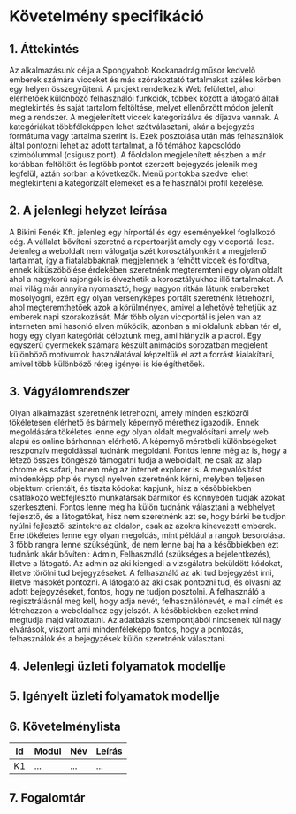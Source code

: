 # Követelmény specifikáció

## 1. Áttekintés

Az alkalmazásunk célja a Spongyabob Kockanadrág műsor kedvelő emberek számára vicceket és más szórakoztató tartalmakat széles körben egy helyen összegyűjteni. 
A projekt rendelkezik Web felülettel, ahol elérhetőek különböző felhasználói funkciók, többek között a látogató általi megtekintés és saját tartalom feltöltése, melyet ellenőrzött módon jelenít meg a rendszer. 
A megjelenített viccek kategorizálva és díjazva vannak. 
A kategóriákat többféleképpen lehet szétválasztani, akár a bejegyzés formátuma vagy tartalma szerint is. 
Ezek posztolása után más felhasználók által pontozni lehet az adott tartalmat, a fő témához kapcsolódó szimbólummal (csigusz pont). 
A főoldalon megjelenített részben a már korábban feltöltött és legtöbb pontot szerzett bejegyzés jelenik meg legfelül, aztán sorban a következők. 
Menü pontokba szedve lehet megtekinteni a kategorizált elemeket és a felhasználói profil kezelése.

## 2. A jelenlegi helyzet leírása

A Bikini Fenék Kft. jelenleg egy hírportál és egy eseményekkel foglalkozó cég. 
A vállalat bővíteni szeretné a repertoárját amely egy viccportál lesz. 
Jelenleg a weboldalt nem válogatja szét korosztályonként a megjelenő tartalmat, így a fiatalabbaknak megjelennek a felnőtt viccek és fordítva, ennek kiküszöbölése érdekében szeretnénk megteremteni egy olyan oldalt ahol a nagykorú rajongók is élvezhetik a korosztályukhoz illő tartalmakat.
A mai világ már annyira nyomasztó, hogy nagyon ritkán látunk embereket mosolyogni, ezért egy olyan versenyképes portált szeretnénk létrehozni, ahol megteremthetőek azok a körülmények, amivel a lehetővé tehetjük az emberek napi szórakozását.
Már több olyan viccportál is jelen van az interneten ami hasonló elven működik, azonban a mi oldalunk abban tér el, hogy egy olyan kategóriát céloztunk meg, ami hiányzik a piacról.
Egy egyszerű gyermekek számára készült animációs sorozatban megjelent különböző motívumok használatával képzeltük el azt a forrást kialakítani, amivel több különböző réteg igényei is kielégíthetőek. 


## 3. Vágyálomrendszer

Olyan alkalmazást szeretnénk létrehozni, amely minden eszközről tökéletesen elérhető és bármely képernyő mérethez igazodik.
Ennek megoldására tökéletes lenne egy olyan oldalt megvalósítani amely web alapú és online bárhonnan elérhető.
A képernyő méretbeli különbségeket reszponzív megoldással tudnánk megoldani.
Fontos lenne még az is, hogy a létező összes böngésző támogatni tudja a weboldalt, ne csak az alap chrome és safari, hanem még az internet explorer is. 
A megvalósítást mindenképp php és mysql nyelven szeretnénk kérni, melyben teljesen objektum orientált, és tiszta kódokat kapjunk, hisz a későbbiekben csatlakozó webfejlesztő munkatársak bármikor és könnyedén tudják azokat szerkeszteni. 
Fontos lenne még ha külön tudnánk választani a webhelyet fejlesztő, és a látogatókat, hisz nem szeretnénk azt se, hogy bárki be tudjon nyúlni fejlesztői szintekre az oldalon, csak az azokra kinevezett emberek. 
Erre tökéletes lenne egy olyan megoldás, mint például a rangok besorolása. 3 főbb rangra lenne szükségünk, de nem lenne baj ha a későbbiekben ezt tudnánk akár bővíteni: Admin, Felhasználó (szükséges a bejelentkezés), illetve a látogató. 
Az admin az aki kiengedi a vizsgálatra beküldött kódokat, illetve törölni tud bejegyzéseket. 
A felhasználó az aki tud bejegyzést írni, illetve másokét pontozni. 
A látogató az aki csak pontozni tud, és olvasni az adott bejegyzéseket, fontos, hogy ne tudjon posztolni. 
A felhasználó a regisztrálásnál meg kell, hogy adja nevét, felhasználónevét, e mail címét és létrehozzon a weboldalhoz egy jelszót. 
A későbbiekben ezeket mind megtudja majd változtatni. 
Az adatbázis szempontjából nincsenek túl nagy elvárások, viszont ami mindenféleképp fontos, hogy a pontozás, felhasználók és a bejegyzések külön szeretnénk választani.

## 4. Jelenlegi üzleti folyamatok modellje

## 5. Igényelt üzleti folyamatok modellje

## 6. Követelménylista

| Id | Modul | Név | Leírás |
| :---: | --- | --- | --- |
| K1 | ... | ... | ... |

## 7. Fogalomtár